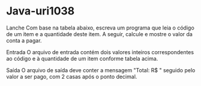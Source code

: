 # Java-uri1038
Lanche
Com base na tabela abaixo, escreva um programa que leia o código de um item e a quantidade deste item. A seguir, calcule e mostre o valor da conta a pagar.

Entrada
O arquivo de entrada contém dois valores inteiros correspondentes ao código e à quantidade de um item conforme tabela acima.

Saída
O arquivo de saída deve conter a mensagem "Total: R$ " seguido pelo valor a ser pago, com 2 casas após o ponto decimal.
